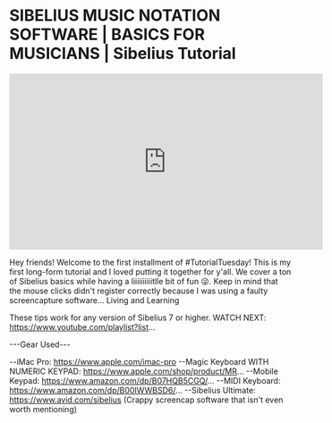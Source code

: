 # SIBELIUS MUSIC NOTATION SOFTWARE | BASICS FOR MUSICIANS | Sibelius Tutorial

<iframe width="560" height="315" src="https://www.youtube.com/embed/2eGn-onCA6w" title="YouTube video player" frameborder="0" allow="accelerometer; autoplay; clipboard-write; encrypted-media; gyroscope; picture-in-picture" allowfullscreen></iframe>

Hey friends! Welcome to the first installment of #TutorialTuesday! This is my first long-form tutorial and I loved putting it together for y'all. We cover a ton of Sibelius basics while having a liiiiiiiiiitlle bit of fun 😜. Keep in mind that the mouse clicks didn't register correctly because I was using a faulty screencapture software... Living and Learning

These tips work for any version of Sibelius 7 or higher.
WATCH NEXT: https://www.youtube.com/playlist?list...

---Gear Used---

--iMac Pro: https://www.apple.com/imac-pro
--Magic Keyboard WITH NUMERIC KEYPAD: https://www.apple.com/shop/product/MR...
--Mobile Keypad: https://www.amazon.com/dp/B07HQB5CGQ/...
--MIDI Keyboard: https://www.amazon.com/dp/B00IWWBSD6/...
--Sibelius Ultimate: https://www.avid.com/sibelius
(Crappy screencap software that isn't even worth mentioning)
